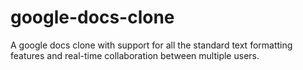 # google-docs-clone
A google docs clone with support for all the standard text formatting features and real-time collaboration between multiple users. 
